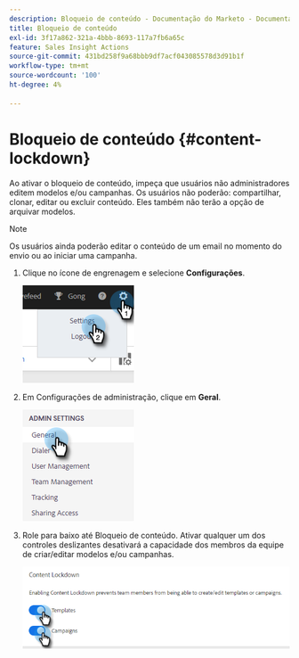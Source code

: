```yaml
---
description: Bloqueio de conteúdo - Documentação do Marketo - Documentação do produto
title: Bloqueio de conteúdo
exl-id: 3f17a862-321a-4bbb-8693-117a7fb6a65c
feature: Sales Insight Actions
source-git-commit: 431bd258f9a68bbb9df7acf043085578d3d91b1f
workflow-type: tm+mt
source-wordcount: '100'
ht-degree: 4%

---
```


# Bloqueio de conteúdo {#content-lockdown}

Ao ativar o bloqueio de conteúdo, impeça que usuários não administradores editem modelos e/ou campanhas. Os usuários não poderão: compartilhar, clonar, editar ou excluir conteúdo. Eles também não terão a opção de arquivar modelos.

>[!NOTE]
>
>Os usuários ainda poderão editar o conteúdo de um email no momento do envio ou ao iniciar uma campanha.

1. Clique no ícone de engrenagem e selecione **Configurações**.

   ![](assets/content-lockdown-1.png)

1. Em Configurações de administração, clique em **Geral**.

   ![](assets/content-lockdown-2.png)

1. Role para baixo até Bloqueio de conteúdo. Ativar qualquer um dos controles deslizantes desativará a capacidade dos membros da equipe de criar/editar modelos e/ou campanhas.

   ![](assets/content-lockdown-3.png)
